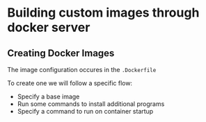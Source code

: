 # Building custom images through docker server

## Creating Docker Images

The image configuration occures in the `.Dockerfile`

To create one we will follow a specific flow:
- Specify a base image
- Run some commands to install additional programs
- Specify a command to run on container startup
